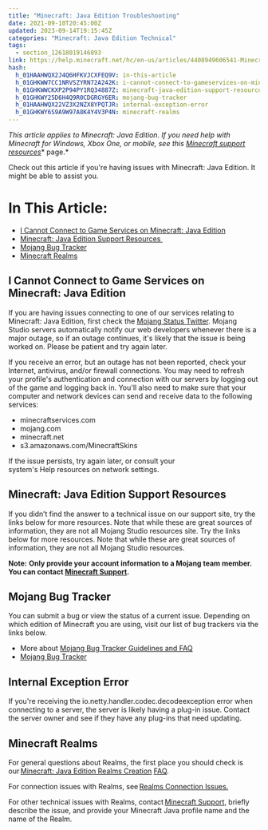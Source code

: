 ```yaml
---
title: "Minecraft: Java Edition Troubleshooting"
date: 2021-09-10T20:45:00Z
updated: 2023-09-14T19:15:45Z
categories: "Minecraft: Java Edition Technical"
tags:
  - section_12618019146893
link: https://help.minecraft.net/hc/en-us/articles/4408949606541-Minecraft-Java-Edition-Troubleshooting
hash:
  h_01HAAHWQX2J4Q6HFKVJCXFEQ9V: in-this-article
  h_01GHKWW7CC1NRVSZYRN72A242K: i-cannot-connect-to-gameservices-on-minecraft-java-edition
  h_01GHKWWCKXP2P94PY1RQ34887Z: minecraft-java-edition-support-resources
  h_01GHKWY25D6H4Q9R0CDGRGY6ER: mojang-bug-tracker
  h_01HAAHWQX22VZ3X2NZX8YPQTJR: internal-exception-error
  h_01GHKWY6S9A9W97A8K4Y4V3P4N: minecraft-realms
---
```


*This article applies to Minecraft: Java Edition. If you need help with Minecraft for Windows, Xbox One, or mobile, see this* [*Minecraft support resources*](../Minecraft-Bedrock-Edition-Technical/Minecraft-Bedrock-Edition-Support-Resources.md)* page.*

Check out this article if you're having issues with Minecraft: Java Edition. It might be able to assist you.

# In This Article:

- [I Cannot Connect to Game Services on Minecraft: Java Edition](#i-cannot-connect-to-gameservices-on-minecraft-java-edition)
- [Minecraft: Java Edition Support Resources ](#minecraft-java-edition-support-resources)
- [Mojang Bug Tracker](#mojang-bug-tracker)
- [Minecraft Realms](#minecraft-realms)

## I Cannot Connect to Game Services on Minecraft: Java Edition

If you are having issues connecting to one of our services relating to Minecraft: Java Edition, first check the [Mojang Status Twitter](https://twitter.com/MojangStatus). Mojang Studio servers automatically notify our web developers whenever there is a major outage, so if an outage continues, it's likely that the issue is being worked on. Please be patient and try again later. 

If you receive an error, but an outage has not been reported, check your Internet, antivirus, and/or firewall connections. You may need to refresh your profile's authentication and connection with our servers by logging out of the game and logging back in. You'll also need to make sure that your computer and network devices can send and receive data to the following services: 

- minecraftservices.com
- mojang.com
- minecraft.net
- s3.amazonaws.com/MinecraftSkins

If the issue persists, try again later, or consult your system's Help resources on network settings. 

## Minecraft: Java Edition Support Resources 

If you didn’t find the answer to a technical issue on our support site, try the links below for more resources. Note that while these are great sources of information, they are not all Mojang Studio resources site. Try the links below for more resources. Note that while these are great sources of information, they are not all Mojang Studio resources. 

**Note:** **Only provide your account information to a Mojang team member. You can contact [Minecraft Support](https://aka.ms/Minecraft-Support).**

## Mojang Bug Tracker

You can submit a bug or view the status of a current issue. Depending on which edition of Minecraft you are using, visit our list of bug trackers via the links below.   

- More about [Mojang Bug Tracker Guidelines and FAQ](../Mojang-Bug-Tracker/Mojang-Bug-Tracker-Guidelines-and-FAQ.md)
- [Mojang Bug Tracker](https://bugs.mojang.com/secure/Dashboard.jspa)

## Internal Exception Error

If you're receiving the io.netty.handler.codec.decodeexception error when connecting to a server, the server is likely having a plug-in issue. Contact the server owner and see if they have any plug-ins that need updating.

## Minecraft Realms

For general questions about Realms, the first place you should check is our [Minecraft: Java Edition Realms Creation](../Minecraft-Java-Realms/How-to-Create-a-Minecraft-Java-Edition-Realm.md#h_01FFK7Y11GJ40A28MYPKXHSS0M) [FAQ](../Minecraft-Java-Realms/How-to-Create-a-Minecraft-Java-Edition-Realm.md#h_01FFK7Y11GJ40A28MYPKXHSS0M). 

For connection issues with Realms, see [Realms Connection Issues.](https://help.minecraft.net/hc/en-us/articles/4410380333453)  

For other technical issues with Realms, contact [Minecraft Support](https://aka.ms/Minecraft-Support), briefly describe the issue, and provide your Minecraft Java profile name and the name of the Realm.
